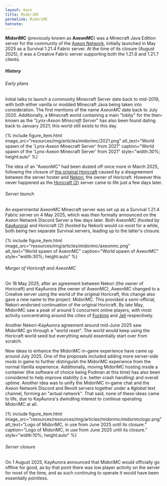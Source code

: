 ```yaml
---
layout: main
title: MidoriMC
permalink: MidoriMC
hatnote:
---
```

**MidoriMC** (previously known as **AxeonMC**) was a Minecraft Java Edition server for the community of the [Axeon Network](Axeon_Network), initially launched in May 2025 as a Survival 1.21.4 Fabric server. At the time of its closure (August 2025), it was a Creative Fabric server supporting both the 1.21.8 and 1.21.7 clients.

##### History
###### Early plans
Initial talks to launch a community Minecraft Server date back to mid-2019, with both either vanilla or modded Minecraft Java being taken into consideration. The first mentions of the name *AxeonMC* date back to July 2020.
Additionally, a Minecraft world containing a main "lobby" for the then-known as the "*Lynx-Axeon Minecraft Server*" has also been found dating back to January 2021; this world still exists to this day.

   <div class="container">
    {% include figure_item.html 
        image_src="resources/img/articles/midorimc/2021.png" 
        alt_text="World spawn of the 'Lynx-Axeon Minecraft Server' from 2021" 
        caption="World spawn of the 'Lynx-Axeon Minecraft Server' from 2021"
        style="width:30%; height:auto" %}
</div>

The idea of an "AxeonMC" had been dusted off once more in March 2025, following the closure of [the original Horicraft](Horicraft) caused by a disagreement between the server hoster and [Nekori](Nekori), the owner of Horicraft. However this never happened as the [Horicraft (2)](Horicraft_(2)) server came to life just a few days later.

###### Server launch
An experimental AxeonMC Minecraft server was set up as a Survival 1.21.4 Fabric server on 4 May 2025, which was then formally announced on the Axeon Network Discord Server a few days later.
Both AxeonMC (hosted by [KayAurora](KayAurora)) and Horicraft (2) (hosted by Nekori) would co-exist for a while, both being two separate Survival servers, leading up to the latter's closure.

   <div class="container">
    {% include figure_item.html 
        image_src="resources/img/articles/midorimc/axeonmc.png" 
        alt_text="World spawn of AxeonMC" 
        caption="World spawn of AxeonMC"
        style="width:30%; height:auto" %}
</div>

###### Merger of Horicraft and AxeonMC
On 18 May 2025, after an agreement between Nekori (the owner of Horicraft) and KayAurora (the owner of AxeonMC), AxeonMC changed to a Creative server using the world of the original Horicraft, this change also gave a new name to the project: MidoriMC. This provided a semi-official, Nekori-endorsed continuation of the original Horicraft.
By late May, MidoriMC saw a peak of around 5 concurrent online players, with most activity concentrating around the cities of [Fucking](Fucking) and [Jell](Jell) respectively.

Another Nekori-KayAurora agreement around mid-June 2025 saw MidoriMC go through a "world reset". The world would keep using the Horicraft world seed but everything would essentially start over from scratch.

New ideas to enhance the MidoriMC in-game experience have came up around July 2025. One of the proposals included adding more server-side mods in game to further distinguish the MidoriMC experience from the normal Vanilla experience. Additionally, moving MidoriMC hosting inside a container (the software of choice being Podman at this time) has also been considered to help improve stability (i.e. better crash handling) and overall uptime.
Another idea was to unify the MidoriMC in-game chat and the Axeon Network Discord and Revolt servers together under a *#global* text channel, forming an "actual network". That said, none of these ideas came to life, due to KayAurora's dwindling interest to continue operating MidoriMC at all.

   <div class="container">
    {% include figure_item.html 
        image_src="resources/resources/img/articles/midorimc/midorimclogo.png" 
        alt_text="Logo of MidoriMC, in use from June 2025 until its closure." 
        caption="Logo of MidoriMC, in use from June 2025 until its closure."
        style="width:10%; height:auto" %}
</div>

###### Server closure
On 1 August 2025, KayAurora announced that MidoriMC would officially go offline for good, as by that point there was low player activity on the server for most of the time, and as such continuing to operate it would have been essentially pointless.
